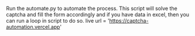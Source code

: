 Run the automate.py to automate the process.
This script will solve the captcha and fill the form accordingly and if you have data in excel, then you can run a loop in script to do so.
live url = 'https://captcha-automation.vercel.app'